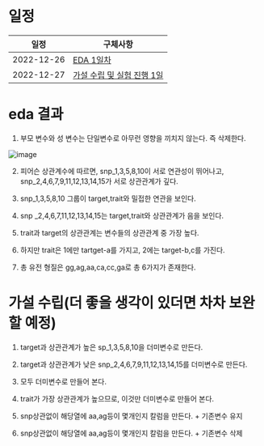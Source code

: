 
# 일정
|일정|구체사항|
|------|---|
|2022-12-26|[EDA 1일차](https://github.com/stockmanager1/toy-project/tree/main/%EC%9C%A0%EC%A0%84%EC%B2%B4%20%EC%A0%95%EB%B3%B4%20%ED%92%88%EC%A2%85%20%EB%B6%84%EB%A5%98%20AI%20%EA%B2%BD%EC%A7%84%EB%8C%80%ED%9A%8C/12%EC%9B%94%2026%EC%9D%BC%201%EC%9D%BC%EC%B0%A8)|
|2022-12-27|[가설 수립 및 실험 진행 1일](https://github.com/stockmanager1/toy-project/tree/main/%EC%9C%A0%EC%A0%84%EC%B2%B4%20%EC%A0%95%EB%B3%B4%20%ED%92%88%EC%A2%85%20%EB%B6%84%EB%A5%98%20AI%20%EA%B2%BD%EC%A7%84%EB%8C%80%ED%9A%8C/12%EC%9B%94%2027%EC%9D%BC%202%EC%9D%BC%EC%B0%A8)|

# eda 결과

1. 부모 변수와 성 변수는 단일변수로 아무런 영향을 끼치지 않는다. 즉 삭제한다.

![image](https://user-images.githubusercontent.com/95357946/209654034-7c246eef-ec25-49e4-8b25-91a58bcce9d0.png)

2. 피어슨 상관계수에 따르면, snp_1,3,5,8,10이 서로 연관성이 뛰어나고, snp_2,4,6,7,9,11,12,13,14,15가 서로 상관관계가 깊다.

3. snp_1,3,5,8,10 그룹이 target,trait와 밀접한 연관을 보인다.

4. snp _2,4,6,7,11,12,13,14,15는 target,trait와 상관관계가 음을 보인다.

5. trait과 target의 상관관계는 변수들의 상관관계 중 가장 높다.

6. 하지만 trait은 1에만 tartget-a를 가지고, 2에는 target-b,c를 가진다.

7. 총 유전 형질은 gg,ag,aa,ca,cc,ga로 총 6가지가 존재한다.

# 가설 수립(더 좋을 생각이 있더면 차차 보완할 예정)

1. target과 상관관계가 높은 sp_1,3,5,8,10을 더미변수로 만든다.

2. target과 상관관계가 낮은 snp_2,4,6,7,9,11,12,13,14,15를 더미변수로 만든다.

3. 모두 더미변수로 만들어 본다.

4. trait가 가장 상관관계가 높으므로, 이것만 더미변수로 만들어 본다.

5. snp상관없이 해당열에 aa,ag등이 몇개인지 칼럼을 만든다. + 기존변수 유지

6. snp상관없이 해당열에 aa,ag등이 몇개인지 칼럼을 만든다. + 기존변수 삭제


